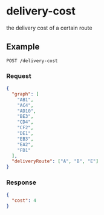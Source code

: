 # delivery-cost

the delivery cost of a certain route

## Example

`POST /delivery-cost`

### Request

```json
{
  "graph": [
    "AB1",
    "AC4",
    "AD10",
    "BE3",
    "CD4",
    "CF2",
    "DE1",
    "EB3",
    "EA2",
    "FD1"
  ],
  "deliveryRoute": ["A", "B", "E"]
}
```

### Response

```json
{
  "cost": 4
}
```
